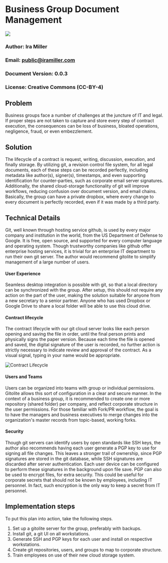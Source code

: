 # Business Group Document Management

![](guld_logo)


### Author: Ira Miller
### Email: public@iramiller.com
### Document Version: 0.0.3
### License: Creative Commons (CC-BY-4)
## Problem
Business groups face a number of challenges at the juncture of IT and
legal. If proper steps are not taken to capture and store every step of
contract execution, the consequences can be loss of business, bloated
operations, negligence, fraud, or even embezzlement.
## Solution
The lifecycle of a contract is request, writing, discussion, execution, and
finally storage. By utilizing git, a revision control file system, for all legal
documents, each of these steps can be recorded perfectly, including metadata
like author(s), signer(s), timestamps, and even supporting
identification for counter-parties, such as corporate email server signatures.
Additionally, the shared cloud-storage functionality of git will improve
workflows, reducing confusion over document version, and email chains.
Basically, the group can have a private dropbox, where every change to
every document is perfectly recorded, even if it was made by a third party.
## Technical Details
Git, well known through hosting service github, is used by every major
company and institution in the world, from the US Department of Defense to
Google. It is free, open source, and supported for every computer language
and operating system.
Though trustworthy companies like github offer enterprise hosting services,
it is trivial for an enterprise IT department to run their own git server. The
author would recommend gitolite to simplify management of a large number
of users.
#### User Experience
Seamless desktop integration is possible with git, so that a local directory
can be synchronized with the group. After setup, this should not require any
action on the part of the user, making the solution suitable for anyone from a
new secretary to a senior partner.
Anyone who has used Dropbox or Google Drive to share a local folder will
be able to use this cloud drive.
#### Contract lifecycle
The contract lifecycle with our git cloud server looks like each person 
opening and saving the file in order, until the final person prints and
physically signs the paper version. Because each time the file is opened
and saved, the digital signature of the user is recorded, no further action is
strictly necessary to indicate review and approval of the contract. As a
visual signal, typing in your name would be appropriate.

![Contract Lifecycle](Contract_LifeCycle)

#### Users and Teams
Users can be organized into teams with group or individual permissions.
Gitolite allows this sort of configuration in a clear and secure manner.
In the context of a business group, it is recommended to create one or more
repository (shared folder) per company, and reflect corporate structure in
the user permissions. For those familiar with Fork/PR workflow, the goal is
to have the managers and business executives to merge changes into the
organization's master records from topic-based, working forks.
#### Security
Though git servers can identify users by open standards like SSH keys, the
author also recommends having each user generate a PGP key to use for
signing all file changes. This leaves a stronger trail of ownership, since PGP
signatures are stored in the git database, while SSH signatures are
discarded after server authentication. Each user device can be configured
to perform these signatures in the background upon file save.
PGP can also be used to encrypt files, for extra security. This could be
useful for corporate secrets that should not be known by employees,
including IT personnel. In fact, such encryption is the only way to keep a
secret from IT personnel.
## Implementation steps
To put this plan into action, take the following steps.
1. Set up a gitolite server for the group, preferably with backups.
2. Install git, a git UI on all workstations.
3. Generate SSH and PGP keys for each user and install on respective
workstations.
4. Create git repositories, users, and groups to map to corporate
structure.
5. Train employees on use of their new cloud storage system.
